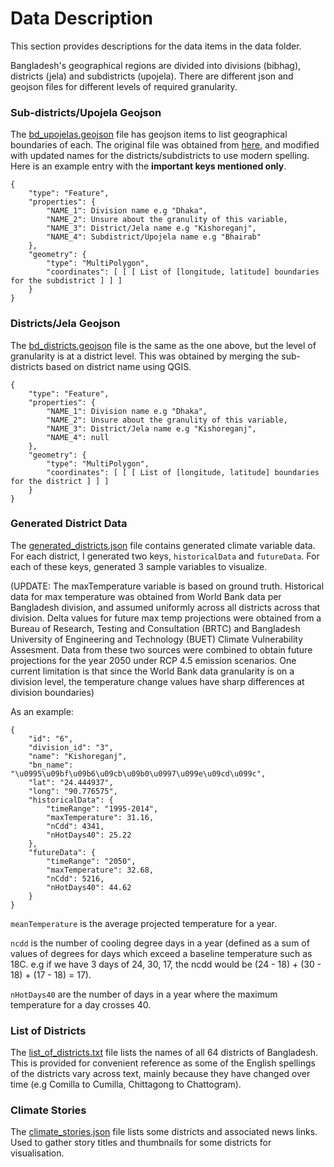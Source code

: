 # Data Description

This section provides descriptions for the data items in the data folder.

Bangladesh's geographical regions are divided into divisions (bibhag), districts (jela) and subdistricts (upojela). There are different json and geojson files for different levels of required granularity.


### Sub-districts/Upojela Geojson

The [bd_upojelas.geojson](./bd_upojelas.geojson) file has geojson items to list geographical boundaries of each. The original file was obtained from [here](https://github.com/fahimreza-dev/bangladesh-geojson), and modified with updated names for the districts/subdistricts to use modern spelling. Here is an example entry with the **important keys mentioned only**.

```
{ 
    "type": "Feature",
    "properties": { 
        "NAME_1": Division name e.g "Dhaka",  
        "NAME_2": Unsure about the granulity of this variable, 
        "NAME_3": District/Jela name e.g "Kishoreganj", 
        "NAME_4": Subdistrict/Upojela name e.g "Bhairab"
    },
    "geometry": { 
        "type": "MultiPolygon", 
        "coordinates": [ [ [ List of [longitude, latitude] boundaries for the subdistrict ] ] ] 
    }
}
```

### Districts/Jela Geojson

The [bd_districts.geojson](./bd_districts.geojson) file is the same as the one above, but the level of granularity is at a district level. This was obtained by merging the sub-districts based on district name using QGIS. 

```
{ 
    "type": "Feature",
    "properties": { 
        "NAME_1": Division name e.g "Dhaka",  
        "NAME_2": Unsure about the granulity of this variable, 
        "NAME_3": District/Jela name e.g "Kishoreganj", 
        "NAME_4": null
    },
    "geometry": { 
        "type": "MultiPolygon", 
        "coordinates": [ [ [ List of [longitude, latitude] boundaries for the district ] ] ] 
    }
}
```

### Generated District Data

The [generated_districts.json](./generated_districts.json) file contains generated climate variable data. For each district, I generated two keys, `historicalData` and `futureData`. For each of these keys, generated 3 sample variables to visualize. 

(UPDATE: The maxTemperature variable is based on ground truth. Historical data for max temperature was obtained from World Bank data per Bangladesh division, and assumed uniformly across all districts across that division. Delta values for future max temp projections were obtained from a Bureau of Research, Testing and Consultation (BRTC) and Bangladesh University of Engineering and Technology (BUET) Climate Vulnerability Assesment. Data from these two sources were combined to obtain future projections for the year 2050 under RCP 4.5 emission scenarios.
One current limitation is that since the World Bank data granularity is on a division level, the temperature change values have sharp differences at division boundaries) 

As an example:

```
{
    "id": "6",
    "division_id": "3",
    "name": "Kishoreganj",
    "bn_name": "\u0995\u09bf\u09b6\u09cb\u09b0\u0997\u099e\u09cd\u099c",
    "lat": "24.444937",
    "long": "90.776575",
    "historicalData": {
        "timeRange": "1995-2014",
        "maxTemperature": 31.16,
        "nCdd": 4341,
        "nHotDays40": 25.22
    },
    "futureData": {
        "timeRange": "2050",
        "maxTemperature": 32.68,
        "nCdd": 5216,
        "nHotDays40": 44.62
    }
}
```

`meanTemperature` is the average projected temperature for a year.

`ncdd` is the number of cooling degree days in a year (defined as a sum of values of degrees for days which exceed a baseline temperature such as 18C. e.g if we have 3 days of 24, 30, 17, the ncdd would be (24 - 18) + (30 - 18) + (17 - 18) = 17).

`nHotDays40` are the number of days in a year where the maximum temperature for a day crosses 40.

### List of Districts

The [list_of_districts.txt](./list_of_districts.txt) file lists the names of all 64 districts of Bangladesh. This is provided for convenient reference as some of the English spellings of the districts vary across text, mainly because they have changed over time (e.g Comilla to Cumilla, Chittagong to Chattogram).

### Climate Stories

The [climate_stories.json](./climate_stories.json) file lists some districts and associated news links. Used to gather story titles and thumbnails for some districts for visualisation.